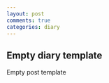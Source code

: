 ```yaml
---
layout: post
comments: true
categories: diary
---
```

    
## Empty diary template

Empty post template